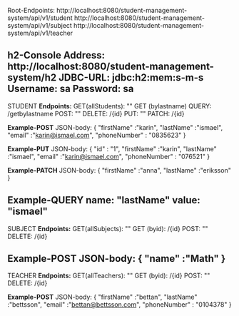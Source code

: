 Root-Endpoints: 
http://localhost:8080/student-management-system/api/v1/student
http://localhost:8080/student-management-system/api/v1/subject
http://localhost:8080/student-management-system/api/v1/teacher

**h2-Console**
Address: http://localhost:8080/student-management-system/h2
JDBC-URL: jdbc:h2:mem:s-m-s
Username: sa
Password: sa
--------------------------------------------------------------

STUDENT
**Endpoints:**
GET(allStudents): ""
GET (bylastname) QUERY: /getbylastname
POST: ""
DELETE: /{id}
PUT: ""
PATCH: /{id}

**Example-POST**
JSON-body: 
{
"firstName" :"karin",
"lastName" :"ismael",
"email" :"karin@ismael.com",
"phoneNumber" : "0835623"
}

**Example-PUT**
JSON-body:
{
"id" : "1",
"firstName" :"karin",
"lastName" :"ismael",
"email" :"karin@ismael.com",
"phoneNumber" : "076521"
}

**Example-PATCH**
JSON-body:
{
"firstName" :"anna",
"lastName" :"eriksson"
}

**Example-QUERY**
name: "lastName"
value: "ismael"
--------------------------------------------------------------

SUBJECT
**Endpoints:**
GET(allSubjects): ""
GET (byid): /{id} 
POST: ""
DELETE: /{id}

**Example-POST**
JSON-body:
{
"name" :"Math"
}
----------------------------------------------------------------

TEACHER
**Endpoints:**
GET(allTeachers): ""
GET (byid): /{id}
POST: ""
DELETE: /{id}

**Example-POST**
JSON-body:
{
"firstName" :"bettan",
"lastName" :"bettsson",
"email" :"bettan@bettsson.com",
"phoneNumber" : "0104378"
}